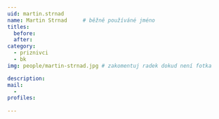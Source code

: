 ```yaml
---
uid: martin.strnad
name: Martin Strnad  	# běžně používáné jméno
titles:
  before:
  after:
category:
  - priznivci
  - bk
img: people/martin-strnad.jpg # zakomentuj radek dokud není fotka

description: 
mail:
  - 
profiles:
 
---
```

